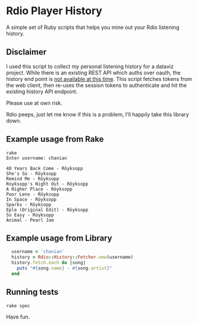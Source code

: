 # Rdio Player History
A simple set of Ruby scripts that helps you mine out your Rdio listening history.

## Disclaimer
I used this script to collect my personal listening history for a dataviz project. While there is an existing REST API which auths over oauth, the history end point is [not available at this time][request]. This script fetches tokens from the web client, then re-uses the session tokens to authenticate and hit the existing history API endpoint.

Please use at own risk.

Rdio peeps, just let me know if this is a problem, I'll happily take this library down.

[request]: https://github.com/rdio/api/issues/13

## Example usage from Rake
    rake
    Enter username: chanian
    
    40 Years Back Come - Röyksopp
    She's So - Röyksopp
    Remind Me - Röyksopp
    Royksopp's Night Out - Röyksopp
    A Higher Place - Röyksopp
    Poor Leno - Röyksopp
    In Space - Röyksopp
    Sparks - Röyksopp
    Eple (Original Edit) - Röyksopp
    So Easy - Röyksopp
    Animal - Pearl Jam

## Example usage from Library
```Ruby
  username = 'chanian'
  history = Rdio::History::Fetcher.new(username)  
  history.fetch.each do |song|
    puts "#{song.name} - #{song.artist}"
  end
```

## Running tests
    rake spec

Have fun.
